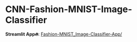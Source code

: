 # CNN-Fashion-MNIST-Image-Classifier
**Streamlit App🔥**: [Fashion-MNIST_Image-Classifier-App/](https://cnn-fashion-mnist-image-classifier.streamlit.app/)
